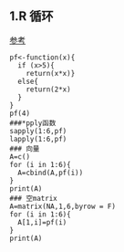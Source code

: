 ## 1.R 循环
[参考](https://www.jianshu.com/p/ad98c92c2da1)
```
pf<-function(x){
  if (x>5){
    return(x*x)}
  else{
    return(2*x)
  }
}
pf(4)
###*pply函数
sapply(1:6,pf)
lapply(1:6,pf)
### 向量
A=c()
for (i in 1:6){
  A=cbind(A,pf(i))
}
print(A)
### 空matrix
A=matrix(NA,1,6,byrow = F)
for (i in 1:6){
  A[1,i]=pf(i)
}
print(A)

```

